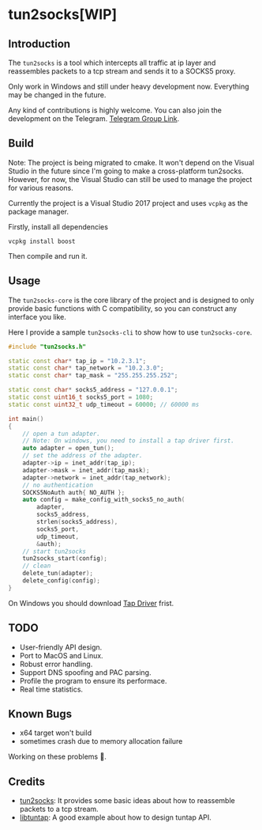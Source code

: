 # tun2socks[WIP]

## Introduction

The `tun2socks` is a tool which intercepts all traffic at ip layer and reassembles packets to a tcp stream and sends it to a SOCKS5 proxy.

Only work in Windows and still under heavy development now. Everything may be changed in the future.

Any kind of contributions is highly welcome. You can also join the development on the Telegram. [Telegram Group Link](https://t.me/joinchat/HFFokxdMTSOdbL2bKIVhnw).

## Build

Note: The project is being migrated to cmake. It won't depend on the Visual Studio in the future since I'm going to make a cross-platform tun2socks. However, for now, the Visual Studio can still be used to manage the project for various reasons.

Currently the project is a Visual Studio 2017 project and uses `vcpkg` as the package manager.

Firstly, install all dependencies

```
vcpkg install boost
```

Then compile and run it.

## Usage

The `tun2socks-core` is the core library of the project and is designed to only provide basic functions with C compatibility, so you can construct any interface you like.

Here I provide a sample `tun2socks-cli` to show how to use `tun2socks-core`.

```C++
#include "tun2socks.h"

static const char* tap_ip = "10.2.3.1";
static const char* tap_network = "10.2.3.0";
static const char* tap_mask = "255.255.255.252";

static const char* socks5_address = "127.0.0.1";
static const uint16_t socks5_port = 1080;
static const uint32_t udp_timeout = 60000; // 60000 ms

int main()
{
	// open a tun adapter.
	// Note: On windows, you need to install a tap driver first.
	auto adapter = open_tun();
	// set the address of the adapter.
	adapter->ip = inet_addr(tap_ip);
	adapter->mask = inet_addr(tap_mask);
	adapter->network = inet_addr(tap_network);
	// no authentication
	SOCKS5NoAuth auth{ NO_AUTH };
	auto config = make_config_with_socks5_no_auth(
		adapter, 
		socks5_address, 
		strlen(socks5_address), 
		socks5_port, 
		udp_timeout, 
		&auth);
	// start tun2socks
	tun2socks_start(config);
	// clean
	delete_tun(adapter);
	delete_config(config);
}
```

On Windows you should download [Tap Driver](http://build.openvpn.net/downloads/releases/latest/) frist.

## TODO

- User-friendly API design.
- Port to MacOS and Linux.
- Robust error handling.
- Support DNS spoofing and PAC parsing.
- Profile the program to ensure its performace.
- Real time statistics.

## Known Bugs

- x64 target won't build
- sometimes crash due to memory allocation failure

Working on these problems 💪.

## Credits

- [tun2socks](https://github.com/zhuhaow/tun2socks): It provides some basic ideas about how to reassemble packets to a tcp stream.
- [libtuntap](https://github.com/LaKabane/libtuntap): A good example about how to design tuntap API.